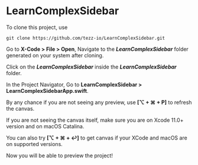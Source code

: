 # LearnComplexSidebar

To clone this project, use
```git
git clone https://github.com/tezz-io/LearnComplexSidebar.git
```

Go to **X-Code > File > Open**, Navigate to the ***LearnComplexSidebar*** folder generated on your system after cloning.

Click on the ***LearnComplexSidebar*** inside the ***LearnComplexSidebar*** folder.

In the Project Navigator, Go to **LearnComplexSidebar > LearnComplexSidebarApp.swift**.

By any chance if you are not seeing any preview, use **[⌥ + ⌘ + P]** to refresh the canvas.

If you are not seeing the canvas itself, make sure you are on Xcode 11.0+ version and on macOS Catalina.

You can also try **[⌥ + ⌘ + ↩]** to get canvas if your XCode and macOS are on supported versions.

Now you will be able to preview the project!
